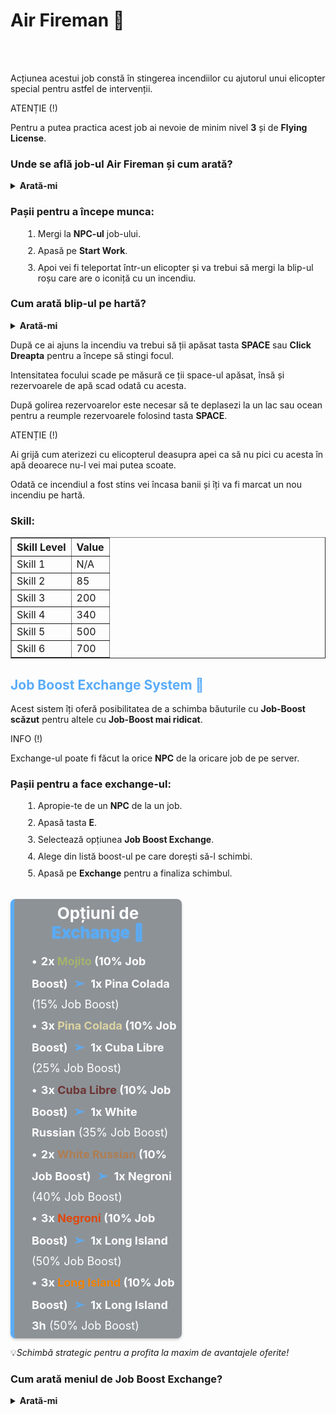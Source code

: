 <h1>Air Fireman 🚒</h1>
<br><br>
<p>Acțiunea acestui job constă în stingerea incendiilor cu ajutorul unui elicopter special pentru astfel de intervenții.</p>
<div class="danger-container">
    <p class="title">ATENȚIE (!)</p>
    <p class="description">Pentru a putea practica acest job ai nevoie de minim nivel <strong>3</strong> și de <strong>Flying License</strong>.</p>
</div>
<h3>Unde se află job-ul Air Fireman și cum arată?</h3>
<details class="details custom-block">
  <summary><strong>Arată-mi</strong></summary>
  <p><img src="https://i.imgur.com/g7uJ9vh.png" alt="Locație Air Fireman" style="max-width:100%; height:auto;"></p>
  <p><img src="https://i.imgur.com/0wrI98c.png" alt="NPC Air Fireman" style="max-width:100%; height:auto;"></p>
</details>
<h3>Pașii pentru a începe munca:</h3>
<ol>
    <li style="margin-left: 20px; margin-bottom: 10px;">Mergi la <strong>NPC-ul</strong> job-ului.</li>
    <li style="margin-left: 20px; margin-bottom: 10px;">Apasă pe <strong>Start Work</strong>.</li>
    <li style="margin-left: 20px;">Apoi vei fi teleportat într-un elicopter și va trebui să mergi la blip-ul roșu care are o iconiță cu un incendiu.</li>
</ol>
<h3>Cum arată blip-ul pe hartă?</h3>
<details class="details custom-block">
  <summary><strong>Arată-mi</strong></summary>
  <p><img src="https://i.imgur.com/SHIynf6.png" alt="Blip Incendiu" style="max-width:100%; height:auto;"></p>
</details>
<p>După ce ai ajuns la incendiu va trebui să ții apăsat tasta <strong>SPACE</strong> sau <strong>Click Dreapta</strong> pentru a începe să stingi focul.</p>
<p>Intensitatea focului scade pe măsură ce ții space-ul apăsat, însă și rezervoarele de apă scad odată cu acesta.</p>
<p>După golirea rezervoarelor este necesar să te deplasezi la un lac sau ocean pentru a reumple rezervoarele folosind tasta <strong>SPACE</strong>.</p>
<div class="danger-container">
    <p class="title">ATENȚIE (!)</p>
    <p class="description">Ai grijă cum aterizezi cu elicopterul deasupra apei ca să nu pici cu acesta în apă deoarece nu-l vei mai putea scoate.</p>
</div>
<p>Odată ce incendiul a fost stins vei încasa banii și îți va fi marcat un nou incendiu pe hartă.</p>
<h3>Skill:</h3>
<table border="1">
  <thead>
    <tr>
      <th>Skill Level</th>
      <th>Value</th>
    </tr>
  </thead>
  <tbody>
    <tr>
        <td>Skill 1</td>
        <td>N/A</td>
    </tr>
    <tr>
      <td>Skill 2</td>
      <td>85</td>
    </tr>
    <tr>
      <td>Skill 3</td>
      <td>200</td>
    </tr>
    <tr>
      <td>Skill 4</td>
      <td>340</td>
    </tr>
    <tr>
      <td>Skill 5</td>
      <td>500</td>
    </tr>
    <tr>
      <td>Skill 6</td>
      <td>700</td>
    </tr>
  </tbody>
</table>

<h2 style="color:#59acf9">Job Boost Exchange System 🔁</h2>

<p>Acest sistem îți oferă posibilitatea de a schimba băuturile cu <strong>Job-Boost scăzut</strong> pentru altele cu <strong>Job-Boost mai ridicat</strong>.</p>

<div class="tip-container">
    <p class="title">INFO (!)</p>
    <p class="description">Exchange-ul poate fi făcut la orice <strong>NPC</strong> de la oricare job de pe server.</p>
</div>

<h3>Pașii pentru a face exchange-ul:</h3>
<ol>
  <li style="margin-left: 20px; margin-bottom: 10px;">Apropie-te de un <strong>NPC</strong> de la un job.</li>
  <li style="margin-left: 20px; margin-bottom: 10px;">Apasă tasta <strong>E</strong>.</li>
  <li style="margin-left: 20px; margin-bottom: 10px;">Selectează opțiunea <strong>Job Boost Exchange</strong>.</li>
  <li style="margin-left: 20px; margin-bottom: 10px;">Alege din listă boost-ul pe care dorești să-l schimbi.</li>
  <li style="margin-left: 20px;">Apasă pe <strong>Exchange</strong> pentru a finaliza schimbul.</li>
</ol>
<br>
<div style="background-color: rgba(31, 40, 51, 0.5); padding: 2px 8px; margin: 2px 0; max-width: 50%; border-radius: 8px; box-shadow: 0 2px 4px rgba(0, 0, 0, 0.2); border-left: 6px solid #59acf9;">
    <p style="font-size: 26px; font-weight: bold;color: #ffffff; margin-bottom: 15px; margin-top: 5px; text-align: center;">Opțiuni de <strong style="color:#59acf9; text-shadow: 0 0 3px #59acf9;">Exchange 🔄</strong></p>
    <p style="font-size: 18px; color: #ffffff; line-height: 1.8; margin: 0 0 2px 20px;">
        <strong style="text-shadow: none;">&#x2022; <span style="margin-left:2px;">2x <span style="color:#a4b26d">Mojito</span></span> (10% Job Boost)</strong>
        <strong style="color:#59acf9; margin: 0 5px; text-shadow: none; font-size: 20px;">&#10146;</strong>
        <strong>1x Pina Colada</strong> (15% Job Boost)
    </p>
    <p style="font-size: 18px; color: #ffffff; line-height: 1.8; margin: 0 0 2px 20px;">
        <strong style="text-shadow: none;">&#x2022; <span style="margin-left:2px;">3x <span style="color:#dbd3a0">Pina Colada</span></span> (10% Job Boost)</strong>
        <strong style="color:#59acf9; margin: 0 5px; text-shadow: none; font-size: 20px;">&#10146;</strong>
        <strong>1x Cuba Libre</strong> (25% Job Boost)
    </p>
    <p style="font-size: 18px; color: #ffffff; line-height: 1.8; margin: 0 0 2px 20px;">
        <strong style="text-shadow: none;">&#x2022; <span style="margin-left:2px;">3x <span style="color:#6c3432">Cuba Libre</span></span> (10% Job Boost)</strong>
        <strong style="color:#59acf9; margin: 0 5px; text-shadow: none; font-size: 20px;">&#10146;</strong>
        <strong>1x White Russian</strong> (35% Job Boost)
    </p>
    <p style="font-size: 18px; color: #ffffff; line-height: 1.8; margin: 0 0 2px 20px;">
        <strong style="text-shadow: none;">&#x2022; <span style="margin-left:2px;">2x <span style="color:#af7e52">White Russian</span></span> (10% Job Boost)</strong>
        <strong style="color:#59acf9; margin: 0 5px; text-shadow: none; font-size: 20px;">&#10146;</strong>
        <strong>1x Negroni</strong> (40% Job Boost)
    </p>
    <p style="font-size: 18px; color: #ffffff; line-height: 1.8; margin: 0 0 2px 20px;">
        <strong style="text-shadow: none;">&#x2022; <span style="margin-left:2px;">3x <span style="color:#e14708">Negroni</span></span> (10% Job Boost)</strong>
        <strong style="color:#59acf9; margin: 0 5px; text-shadow: none; font-size: 20px;">&#10146;</strong>
        <strong>1x Long Island</strong> (50% Job Boost)
    </p>
    <p style="font-size: 18px; color: #ffffff; line-height: 1.8; margin: 0 0 2px 20px;">
        <strong style="text-shadow: none;">&#x2022; <span style="margin-left:2px;">3x <span style="color:#f38400">Long Island</span></span> (10% Job Boost)</strong>
        <strong style="color:#59acf9; margin: 0 5px; text-shadow: none; font-size: 20px;">&#10146;</strong>
        <strong>1x Long Island 3h</strong> (50% Job Boost)
    </p>
</div>

<p>💡<em>Schimbă strategic pentru a profita la maxim de avantajele oferite!</em></p>

<h3>Cum arată meniul de Job Boost Exchange?</h3>

<details class="details custom-block">
  <summary><strong>Arată-mi</strong></summary>
  <p><img src="https://i.imgur.com/aRO71Fd.png" alt="Meniu Job Boost Exchange" style="max-width:100%; height:auto;"></p>
</details>
